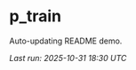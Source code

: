 # p_train

Auto-updating README demo.

<!--START_SECTION:status-->
_Last run: 2025-10-31 18:30 UTC_
<!--END_SECTION:status-->































































































































































































































































































































































































































































































































































































































































































































































































































































































































































































































































































































































































































































































































































































































































































































































































































































































